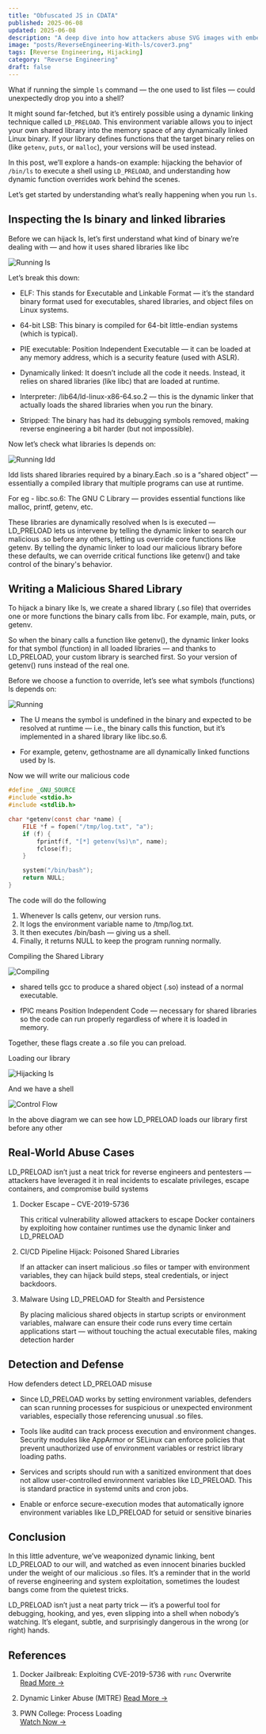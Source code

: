 ```yaml
---
title: "Obfuscated JS in CDATA"
published: 2025-06-08
updated: 2025-06-08
description: "A deep dive into how attackers abuse SVG images with embedded JavaScript to execute AiTM phishing and bypass MFA using stealthy obfuscation and dynamic payloads."
image: "posts/ReverseEngineering-With-ls/cover3.png"
tags: [Reverse Engineering, Hijacking]
category: "Reverse Engineering"
draft: false
---
```


What if running the simple `ls` command — the one used to list files — could unexpectedly drop you into a shell?

It might sound far-fetched, but it’s entirely possible using a dynamic linking technique called `LD_PRELOAD`. This environment variable allows you to inject your own shared library into the memory space of any dynamically linked Linux binary. If your library defines functions that the target binary relies on (like `getenv`, `puts`, or `malloc`), your versions will be used instead.

In this post, we’ll explore a hands-on example: hijacking the behavior of `/bin/ls` to execute a shell using `LD_PRELOAD`, and understanding how dynamic function overrides work behind the scenes.

Let’s get started by understanding what’s really happening when you run `ls`.

## Inspecting the ls binary and linked libraries

Before we can hijack ls, let’s first understand what kind of binary we’re dealing with — and how it uses shared libraries like libc

![Running ls](posts/ReverseEngineering-With-ls/ls.png)

Let’s break this down:

- ELF: This stands for Executable and Linkable Format — it’s the standard binary format used for executables, shared libraries, and object files on Linux systems.

- 64-bit LSB: This binary is compiled for 64-bit little-endian systems (which is typical).

- PIE executable: Position Independent Executable — it can be loaded at any memory address, which is a security feature (used with ASLR).

- Dynamically linked: It doesn’t include all the code it needs. Instead, it relies on shared libraries (like libc) that are loaded at runtime.

- Interpreter: /lib64/ld-linux-x86-64.so.2 — this is the dynamic linker that actually loads the shared libraries when you run the binary.

- Stripped: The binary has had its debugging symbols removed, making reverse engineering a bit harder (but not impossible).

Now let’s check what libraries ls depends on:

![Running ldd](posts/ReverseEngineering-With-ls/ldd.png)

ldd lists shared libraries required by a binary.Each .so is a “shared object” — essentially a compiled library that multiple programs can use at runtime.

For eg - libc.so.6: The GNU C Library — provides essential functions like malloc, printf, getenv, etc.

These libraries are dynamically resolved when ls is executed — LD_PRELOAD lets us intervene by telling the dynamic linker to search our malicious .so before any others, letting us override core functions like getenv. By telling the dynamic linker to load our malicious library before these defaults, we can override critical functions like getenv() and take control of the binary's behavior.

## Writing a Malicious Shared Library

To hijack a binary like ls, we create a shared library (.so file) that overrides one or more functions the binary calls from libc. For example, main, puts, or getenv.

So when the binary calls a function like getenv(), the dynamic linker looks for that symbol (function) in all loaded libraries — and thanks to LD_PRELOAD, your custom library is searched first. So your version of getenv() runs instead of the real one.

Before we choose a function to override, let’s see what symbols (functions) ls depends on:

![Running](posts/ReverseEngineering-With-ls/nm.png)

- The U means the symbol is undefined in the binary and expected to be resolved at runtime — i.e., the binary calls this function, but it’s implemented in a shared library like libc.so.6.

- For example, getenv, gethostname are all dynamically linked functions used by ls.

Now we will write our malicious code

```c
#define _GNU_SOURCE
#include <stdio.h>
#include <stdlib.h>

char *getenv(const char *name) {
    FILE *f = fopen("/tmp/log.txt", "a");
    if (f) {
        fprintf(f, "[*] getenv(%s)\n", name);
        fclose(f);
    }

    system("/bin/bash");
    return NULL;
}
```
The code will do the following

1. Whenever ls calls getenv, our version runs.
2. It logs the environment variable name to /tmp/log.txt.
3. It then executes /bin/bash — giving us a shell.
4. Finally, it returns NULL to keep the program running normally.

Compiling the Shared Library

![Compiling](posts/ReverseEngineering-With-ls/gcc.png)

- shared tells gcc to produce a shared object (.so) instead of a normal executable.

- fPIC means Position Independent Code — necessary for shared libraries so the code can run properly regardless of where it is loaded in memory.

Together, these flags create a .so file you can preload.

Loading our library

![Hijacking ls](posts/ReverseEngineering-With-ls/mylib.png)

And we have a shell

![Control Flow](posts/ReverseEngineering-With-ls/controlflow.png)

In the above diagram we can see how LD_PRELOAD loads our library first before any other

## Real-World Abuse Cases

LD_PRELOAD isn’t just a neat trick for reverse engineers and pentesters — attackers have leveraged it in real incidents to escalate privileges, escape containers, and compromise build systems

1. Docker Escape – CVE-2019-5736

    This critical vulnerability allowed attackers to escape Docker containers by exploiting how container runtimes use the dynamic linker and LD_PRELOAD

2. CI/CD Pipeline Hijack: Poisoned Shared Libraries

    If an attacker can insert malicious .so files or tamper with environment variables, they can hijack build steps, steal credentials, or inject backdoors.

3. Malware Using LD_PRELOAD for Stealth and Persistence

    By placing malicious shared objects in startup scripts or environment variables, malware can ensure their code runs every time certain applications start — without touching the actual executable files, making detection harder
 
## Detection and Defense

How defenders detect LD_PRELOAD misuse

- Since LD_PRELOAD works by setting environment variables, defenders can scan running processes for suspicious or unexpected environment variables, especially those referencing unusual .so files.

- Tools like auditd can track process execution and environment changes. Security modules like AppArmor or SELinux can enforce policies that prevent unauthorized use of environment variables or restrict library loading paths.

- Services and scripts should run with a sanitized environment that does not allow user-controlled environment variables like LD_PRELOAD. This is standard practice in systemd units and cron jobs.

- Enable or enforce secure-execution modes that automatically ignore environment variables like LD_PRELOAD for setuid or sensitive binaries

## Conclusion

In this little adventure, we’ve weaponized dynamic linking, bent LD_PRELOAD to our will, and watched as even innocent binaries buckled under the weight of our malicious .so files. It’s a reminder that in the world of reverse engineering and system exploitation, sometimes the loudest bangs come from the quietest tricks.

LD_PRELOAD isn’t just a neat party trick — it’s a powerful tool for debugging, hooking, and yes, even slipping into a shell when nobody’s watching. It’s elegant, subtle, and surprisingly dangerous in the wrong (or right) hands.

## References

1. Docker Jailbreak: Exploiting CVE-2019-5736 with `runc` Overwrite  
[Read More →](https://unit42.paloaltonetworks.com/breaking-docker-via-runc-explaining-cve-2019-5736/)

2. Dynamic Linker Abuse (MITRE)
[Read More →](https://attack.mitre.org/techniques/T1574/006/)

3. PWN College: Process Loading  
[Watch Now →](https://youtu.be/kUMCAzSOY-o)


